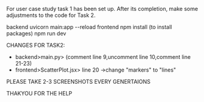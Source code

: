 For user case study task 1 has been set up. After its completion, make some adjustments to the code for Task 2.

backend 
      uvicorn main:app --reload
frontend 
      npm install (to install packages)
      npm run dev

      
CHANGES FOR TASK2:
- backend>main.py>
          (comment line 9,uncomment line 10,comment line 21-23)
- frontend>ScatterPlot.jsx>
          line 20 ->change "markers" to "lines"



PLEASE TAKE 2-3 SCREENSHOTS EVERY GENERTAIONS 


THAKYOU FOR THE HELP

